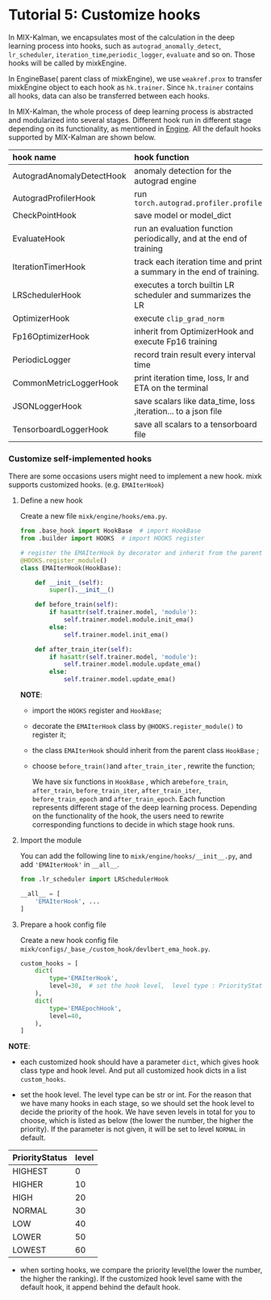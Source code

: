# Tutorial 5: Customize hooks

In MIX-Kalman, we encapsulates most of the calculation in the deep learning process into hooks, such as `autograd_anomally_detect`, `lr_scheduler`, `iteration_time`,`periodic_logger`,  `evaluate` and so on. Those hooks will be called by mixkEngine.

In EngineBase( parent class of mixkEngine), we use `weakref.prox` to transfer mixkEngine object to each hook as `hk.trainer`. Since `hk.trainer` contains all hooks, data can also be transferred between each hooks.

In MIX-Kalman, the whole process of deep learning process is abstracted and modularized into several stages. Different hook run in different stage depending on its functionality, as mentioned in [Engine](Tutorial-engine.md). All the default hooks supported by MIX-Kalman are shown below.

| hook name                 | hook function                                                |
| :------------------------ | :----------------------------------------------------------- |
| AutogradAnomalyDetectHook | anomaly detection for the autograd engine                    |
| AutogradProfilerHook      | run `torch.autograd.profiler.profile`                        |
| CheckPointHook            | save model or model_dict                                     |
| EvaluateHook              | run an evaluation function periodically, and at the end of training |
| IterationTimerHook        | track each iteration time and print a summary in the end of training. |
| LRSchedulerHook           | executes a torch builtin LR scheduler and summarizes the LR  |
| OptimizerHook             | execute `clip_grad_norm`                                     |
| Fp16OptimizerHook         | inherit from OptimizerHook and execute Fp16 training         |
| PeriodicLogger            | record train result every interval time                      |
| CommonMetricLoggerHook    | print iteration time, loss, lr and ETA on the terminal       |
| JSONLoggerHook            | save scalars like data_time, loss ,iteration... to a json file |
| TensorboardLoggerHook     | save all scalars to a tensorboard file                       |

### Customize self-implemented hooks

There are some occasions users might need to implement a new hook. mixk supports customized hooks. (e.g. `EMAIterHook`)

1. Define a new hook

   Create a new file `mixk/engine/hooks/ema.py`.

   ```python
   from .base_hook import HookBase  # import HookBase
   from .builder import HOOKS  # import HOOKS register

   # register the EMAIterHook by decorator and inherit from the parent class
   @HOOKS.register_module()
   class EMAIterHook(HookBase):

       def __init__(self):
           super().__init__()

       def before_train(self):
           if hasattr(self.trainer.model, 'module'):
               self.trainer.model.module.init_ema()
           else:
               self.trainer.model.init_ema()

       def after_train_iter(self):
           if hasattr(self.trainer.model, 'module'):
               self.trainer.model.module.update_ema()
           else:
               self.trainer.model.update_ema()
   ```

   **NOTE**:

   - import the `HOOKS` register and `HookBase`;

   - decorate the `EMAIterHook` class by `@HOOKS.register_module()` to register it;

   - the class `EMAIterHook` should inherit from the parent class `HookBase` ;

   - choose `before_train()`and `after_train_iter` , rewrite the function;

     We have six functions in `HookBase` , which are`before_train`, `after_train`, `before_train_iter`, `after_train_iter`, `before_train_epoch` and  `after_train_epoch`.  Each function represents different  stage of the deep learning process. Depending on the functionality of the hook, the users need to rewrite corresponding functions to decide in which stage hook runs.

2. Import the module

   You can add the following line to `mixk/engine/hooks/__init__.py`, and add `'EMAIterHook'` in `__all__`.

   ```python
   from .lr_scheduler import LRSchedulerHook

   __all__ = [
       'EMAIterHook', ...
   ]
   ```

3. Prepare a hook config file

   Create a new hook config file `mixk/configs/_base_/custom_hook/devlbert_ema_hook.py`.

   ```python
   custom_hooks = [
       dict(
           type='EMAIterHook',
           level=30,  # set the hook level,  level type : PriorityStatus, str, int
       ),
       dict(
           type='EMAEpochHook',
           level=40,
       ),
   ]
   ```

**NOTE**:

+ each customized hook should have a parameter `dict`, which gives hook class type and hook level. And put all customized hook dicts in a list `custom_hooks`.

+ set the hook level. The level type can be str or int. For the reason that we have many hooks in each stage, so we should set the hook level to decide the priority of  the hook. We have seven levels in total for you to choose, which is listed as below (the lower the number, the higher the priority). If the parameter is not given,  it will be set to level `NORMAL` in default.

| PriorityStatus   | level  |
| :--------------- | :----- |
| HIGHEST          | 0      |
| HIGHER           | 10     |
| HIGH             | 20     |
| NORMAL           | 30     |
| LOW              | 40     |
| LOWER            | 50     |
| LOWEST           | 60     |

+ when sorting hooks, we compare the priority level(the lower the number, the higher the ranking). If the customized hook level same with the default hook, it append behind the default hook.
